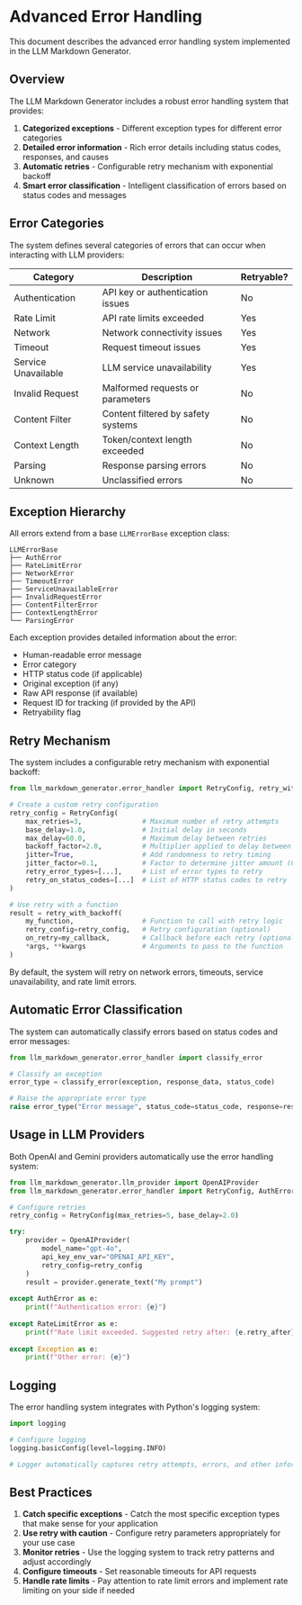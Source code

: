 # Advanced Error Handling

This document describes the advanced error handling system implemented in the LLM Markdown Generator.

## Overview

The LLM Markdown Generator includes a robust error handling system that provides:

1. **Categorized exceptions** - Different exception types for different error categories
2. **Detailed error information** - Rich error details including status codes, responses, and causes
3. **Automatic retries** - Configurable retry mechanism with exponential backoff
4. **Smart error classification** - Intelligent classification of errors based on status codes and messages

## Error Categories

The system defines several categories of errors that can occur when interacting with LLM providers:

| Category | Description | Retryable? |
|----------|-------------|------------|
| Authentication | API key or authentication issues | No |
| Rate Limit | API rate limits exceeded | Yes |
| Network | Network connectivity issues | Yes |
| Timeout | Request timeout issues | Yes |
| Service Unavailable | LLM service unavailability | Yes |
| Invalid Request | Malformed requests or parameters | No |
| Content Filter | Content filtered by safety systems | No |
| Context Length | Token/context length exceeded | No |
| Parsing | Response parsing errors | No |
| Unknown | Unclassified errors | No |

## Exception Hierarchy

All errors extend from a base `LLMErrorBase` exception class:

```
LLMErrorBase
├── AuthError
├── RateLimitError
├── NetworkError
├── TimeoutError
├── ServiceUnavailableError
├── InvalidRequestError
├── ContentFilterError
├── ContextLengthError
└── ParsingError
```

Each exception provides detailed information about the error:

- Human-readable error message
- Error category
- HTTP status code (if applicable)
- Original exception (if any)
- Raw API response (if available)
- Request ID for tracking (if provided by the API)
- Retryability flag

## Retry Mechanism

The system includes a configurable retry mechanism with exponential backoff:

```python
from llm_markdown_generator.error_handler import RetryConfig, retry_with_backoff

# Create a custom retry configuration
retry_config = RetryConfig(
    max_retries=3,               # Maximum number of retry attempts
    base_delay=1.0,              # Initial delay in seconds
    max_delay=60.0,              # Maximum delay between retries
    backoff_factor=2.0,          # Multiplier applied to delay between retries
    jitter=True,                 # Add randomness to retry timing
    jitter_factor=0.1,           # Factor to determine jitter amount (0-1)
    retry_error_types=[...],     # List of error types to retry
    retry_on_status_codes=[...]  # List of HTTP status codes to retry
)

# Use retry with a function
result = retry_with_backoff(
    my_function,                 # Function to call with retry logic
    retry_config=retry_config,   # Retry configuration (optional)
    on_retry=my_callback,        # Callback before each retry (optional)
    *args, **kwargs              # Arguments to pass to the function
)
```

By default, the system will retry on network errors, timeouts, service unavailability, and rate limit errors.

## Automatic Error Classification

The system can automatically classify errors based on status codes and error messages:

```python
from llm_markdown_generator.error_handler import classify_error

# Classify an exception
error_type = classify_error(exception, response_data, status_code)

# Raise the appropriate error type
raise error_type("Error message", status_code=status_code, response=response_data)
```

## Usage in LLM Providers

Both OpenAI and Gemini providers automatically use the error handling system:

```python
from llm_markdown_generator.llm_provider import OpenAIProvider
from llm_markdown_generator.error_handler import RetryConfig, AuthError, RateLimitError

# Configure retries
retry_config = RetryConfig(max_retries=5, base_delay=2.0)

try:
    provider = OpenAIProvider(
        model_name="gpt-4o",
        api_key_env_var="OPENAI_API_KEY",
        retry_config=retry_config
    )
    result = provider.generate_text("My prompt")
    
except AuthError as e:
    print(f"Authentication error: {e}")
    
except RateLimitError as e:
    print(f"Rate limit exceeded. Suggested retry after: {e.retry_after} seconds")
    
except Exception as e:
    print(f"Other error: {e}")
```

## Logging

The error handling system integrates with Python's logging system:

```python
import logging

# Configure logging
logging.basicConfig(level=logging.INFO)

# Logger automatically captures retry attempts, errors, and other information
```

## Best Practices

1. **Catch specific exceptions** - Catch the most specific exception types that make sense for your application
2. **Use retry with caution** - Configure retry parameters appropriately for your use case
3. **Monitor retries** - Use the logging system to track retry patterns and adjust accordingly
4. **Configure timeouts** - Set reasonable timeouts for API requests
5. **Handle rate limits** - Pay attention to rate limit errors and implement rate limiting on your side if needed